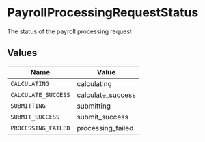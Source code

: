 # PayrollProcessingRequestStatus

The status of the payroll processing request


## Values

| Name                | Value               |
| ------------------- | ------------------- |
| `CALCULATING`       | calculating         |
| `CALCULATE_SUCCESS` | calculate_success   |
| `SUBMITTING`        | submitting          |
| `SUBMIT_SUCCESS`    | submit_success      |
| `PROCESSING_FAILED` | processing_failed   |